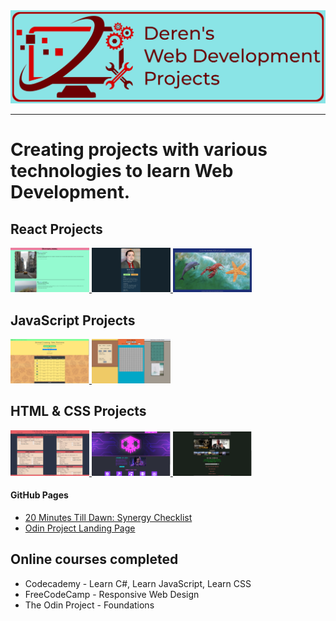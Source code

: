  <img alt="Profile Banner" src="https://github.com/Deren-Web-Developement-Projects/.github/blob/476122a9ae3478615551cc0c664e0a0598c64232/profile/Banner-Full-Lined.png" />

---
# Creating projects with various technologies to learn Web Development.

## React Projects
<a href="https://github.com/Deren-Web-Development-Projects/travel-journal">
 <img alt="Travel Journal Screenshot" width="25%" height="25%" src="https://github.com/Deren-Web-Development-Projects/travel-journal/blob/af3efacdc46c221c6a443dc49ba08169cac2c851/screenshot.png" />
</a>
<a href="https://github.com/Deren-Web-Developement-Projects/business-card">
 <img alt="Business Card Screenshot" width="25%" height="25%" src="https://github.com/Deren-Web-Developement-Projects/business-card/blob/91e2b7bcb2e28a716d28e2f7080c4583a1d91f67/src/images/screenshot.jpeg" />
</a>
<a href="https://github.com/Deren-Web-Developement-Projects/ocean-creature-facts">
 <img alt="Ocean Facts Screenshot" width="25%" height="25%" src="https://github.com/Deren-Web-Developement-Projects/ocean-creature-facts/blob/2795b0ba0bf88febe525a26495bbfd35784a9852/screenshot.jpg" />
</a>

## JavaScript Projects
<a href="https://github.com/Deren-Web-Developement-Projects/Animal-Crossing-Creature-Data">
 <img alt="ACNH-Creatures Screenshot" width="25%" height="25%" src="https://github.com/Deren-Web-Developement-Projects/Animal-Crossing-Creature-Data/blob/fdecd24c4d40b6b9d163365ac25c05a06508f0e2/Screenshot.png" />
</a>
<a href="https://github.com/Deren-Web-Developement-Projects/Odin-Foundation-Javascript">
 <img alt="Odin Foundation Screenshot" width="25%" height="25%" src="https://github.com/Deren-Web-Developement-Projects/Odin-Foundation-Javascript/blob/701b1ae6c30367ae0d1b6c0b29fcc8b2e34762e1/Javascript/Screenshot.png" />
</a>

## HTML & CSS Projects
<a href="https://github.com/Deren-Web-Developement-Projects/20-MTD-Synergies">
 <img alt="20 Minutes Till Dawn" width="25%" height="25%" src="https://github.com/Deren-Web-Developement-Projects/20-MTD-Synergies/blob/d0e2ed8217ee463574e29ccf3d0bb0d281705da2/D0593D65-A48E-416E-874D-445058DD92E8_1_201_a.jpeg" />
</a>
<a href="https://github.com/Deren-Web-Developement-Projects/Odin-Landing-Page">
 <img alt="Odin Landing Screenshot" width="25%" height="25%" src="https://github.com/Deren-Web-Developement-Projects/Odin-Landing-Page/blob/76fac5eed5172f0792ed56ecaeed766f811ae01e/LandingPage.png" />
</a>
<a href="https://github.com/Deren-Web-Developement-Projects/Code-Camp-Product-Page">
 <img alt="CodeCampScreenshot" width="25%" height="25%" src="https://github.com/Deren-Web-Developement-Projects/Code-Camp-Product-Page/blob/e3ee16612ee50d17c6c36413feb4a36dd729df83/screenshot.png" />
</a>

#### GitHub Pages
- <a href="https://deren-web-developement-projects.github.io/20-MTD-Synergies/" target="_blank">20 Minutes Till Dawn: Synergy Checklist</a>
- <a href="https://deren-web-developement-projects.github.io/Odin-Landing-Page/" target="_blank">Odin Project Landing Page</a>

## Online courses completed
- Codecademy - Learn C#, Learn JavaScript, Learn CSS
- FreeCodeCamp - Responsive Web Design
- The Odin Project - Foundations

<!--

**Here are some ideas to get you started:**

🙋‍♀️ A short introduction - what is your organization all about?
🌈 Contribution guidelines - how can the community get involved?
👩‍💻 Useful resources - where can the community find your docs? Is there anything else the community should know?
🍿 Fun facts - what does your team eat for breakfast?
🧙 Remember, you can do mighty things with the power of [Markdown](https://docs.github.com/github/writing-on-github/getting-started-with-writing-and-formatting-on-github/basic-writing-and-formatting-syntax)
-->
